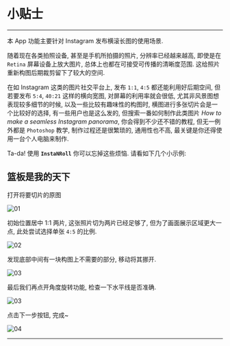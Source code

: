 # 小贴士

---

本 App 功能主要针对 Instagram 发布横滚长图的使用场景.

随着现在各类拍照设备, 甚至是手机所拍摄的照片, 分辨率已经越来越高, 即使是在 `Retina` 屏幕设备上放大图片, 总体上也都在可接受可传播的清晰度范围. 这给照片重新构图后期裁剪留下了较大的空间.

在如 Instagram 这类的图片社交平台上, 发布 `1:1`, `4:5` 都还能利用好后期空间, 但若要发布 `5:4`, `40:21` 这样的横向宽图, 对屏幕的利用率就会很低, 尤其非风景图想表现较多细节的时候, 以及一些比较有趣味性的构图时, 横图进行多张切片会是一个比较好的选择, 有一些用户也是这么发的, 但搜索一番如何制作此类图片 *How to make a seamless Instagram panorama*, 你会得到不少还不错的教程, 但无一例外都是 `Photoshop` 教学, 制作过程还是很繁琐的, 通用性也不高, 最关键是你还得使用一台个人电脑来制作.

Ta-da! 使用 **`InstaNRoll`** 你可以忘掉这些烦恼. 请看如下几个小示例:

## 篮板是我的天下
打开将要切片的原图

![01](https://gifshelf.github.io/ac_project/app/iOS/InstaNRoll/tips/tip_01/images/IMG_9385.jpg)

初始位置居中 1:1 两片, 这张照片切为两片已经足够了, 但为了画面展示区域更大一点, 此处尝试选择单张 `4:5` 的比例.

![02](https://gifshelf.github.io/ac_project/app/iOS/InstaNRoll/tips/tip_01/images/IMG_9393.jpg)

发现底部中间有一块构图上不需要的部分, 移动将其挪开.

![03](https://gifshelf.github.io/ac_project/app/iOS/InstaNRoll/tips/tip_01/images/IMG_9387.jpg)

最后我们再点开角度旋转功能, 检查一下水平线是否准确. 

![03](https://gifshelf.github.io/ac_project/app/iOS/InstaNRoll/tips/tip_01/images/IMG_9398.jpg)

点击下一步按钮, 完成~

![04](https://gifshelf.github.io/ac_project/app/iOS/InstaNRoll/tips/tip_01/images/IMB_A7uiS6.GIF)


---
